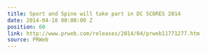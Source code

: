 ```yaml
---
title: Sport and Spine will take part in DC SCORES 2014
date: 2014-04-18 00:00:00 Z
position: 60
link: http://www.prweb.com/releases/2014/04/prweb11771277.htm
source: PRWeb
---
```


